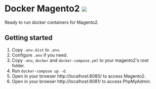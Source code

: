 # Docker Magento2 ![](https://api.travis-ci.org/rm-yakovenko/docker-magento2.svg?branch=master)

Ready to run docker containers for Magento2.

## Getting started

1. Copy `.env.dist` to `.env`.
1. Configure `.env` if you need.
1. Copy `.env`, `docker` and `docker-compose.yml` to your magento2's root folder.
1. Run `docker-compose up -d`.
1. Open in your browser http://localhost:8080/ to access Magento2.
1. Open in your browser http://localhost:8081/ to access PhpMyAdmin.




